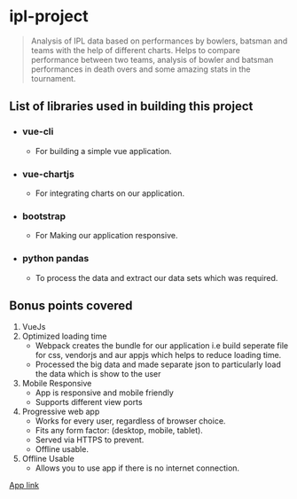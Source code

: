 # ipl-project

> Analysis of IPL data based on performances by bowlers, batsman and teams with the help of different charts. Helps to compare performance between two teams, analysis of bowler and batsman performances in death overs and some amazing stats in the tournament.   

##  List of libraries used in building this project

* ### vue-cli
    * For building a simple vue application.
* ### vue-chartjs 
    * For integrating charts on our application.
* ### bootstrap 
    * For Making our application responsive.
* ### python pandas 
    * To process the data and extract our data sets which was required. 
## Bonus points covered

1. VueJs 
2. Optimized loading time
    * Webpack creates the bundle for our application i.e build seperate file for css, vendorjs and aur appjs which helps to reduce loading time.
    * Processed the big data and made separate json to particularly load the data which is show to the user    
3. Mobile Responsive
    * App is responsive and mobile friendly
    * Supports different view ports
4. Progressive web app
    * Works for every user, regardless of browser choice.
    * Fits any form factor: (desktop, mobile, tablet).
    * Served via HTTPS to prevent.
    * Offline usable.
5. Offline Usable
    * Allows you to use app if there is no internet connection. 

 
[App link](https://chraman.github.io/ipl/)

